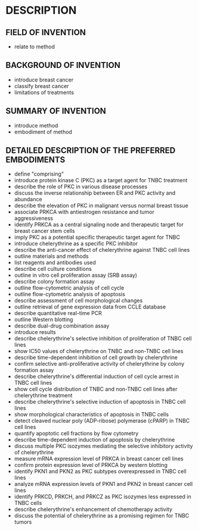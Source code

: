 # DESCRIPTION

## FIELD OF INVENTION

- relate to method

## BACKGROUND OF INVENTION

- introduce breast cancer
- classify breast cancer
- limitations of treatments

## SUMMARY OF INVENTION

- introduce method
- embodiment of method

## DETAILED DESCRIPTION OF THE PREFERRED EMBODIMENTS

- define "comprising"
- introduce protein kinase C (PKC) as a target agent for TNBC treatment
- describe the role of PKC in various disease processes
- discuss the inverse relationship between ER and PKC activity and abundance
- describe the elevation of PKC in malignant versus normal breast tissue
- associate PRKCA with antiestrogen resistance and tumor aggressiveness
- identify PRKCA as a central signaling node and therapeutic target for breast cancer stem cells
- imply PKC as a potential specific therapeutic target agent for TNBC
- introduce chelerythrine as a specific PKC inhibitor
- describe the anti-cancer effect of chelerythrine against TNBC cell lines
- outline materials and methods
- list reagents and antibodies used
- describe cell culture conditions
- outline in vitro cell proliferation assay (SRB assay)
- describe colony formation assay
- outline flow-cytometric analysis of cell cycle
- outline flow-cytometric analysis of apoptosis
- describe assessment of cell morphological changes
- outline retrieval of gene expression data from CCLE database
- describe quantitative real-time PCR
- outline Western blotting
- describe dual-drug combination assay
- introduce results
- describe chelerythrine's selective inhibition of proliferation of TNBC cell lines
- show IC50 values of chelerythrine on TNBC and non-TNBC cell lines
- describe time-dependent inhibition of cell growth by chelerythrine
- confirm selective anti-proliferative activity of chelerythrine by colony formation assay
- describe chelerythrine's differential induction of cell cycle arrest in TNBC cell lines
- show cell cycle distribution of TNBC and non-TNBC cell lines after chelerythrine treatment
- describe chelerythrine's selective induction of apoptosis in TNBC cell lines
- show morphological characteristics of apoptosis in TNBC cells
- detect cleaved nuclear poly (ADP-ribose) polymerase (cPARP) in TNBC cell lines
- quantify apoptotic cell fractions by flow cytometry
- describe time-dependent induction of apoptosis by chelerythrine
- discuss multiple PKC isozymes mediating the selective inhibitory activity of chelerythrine
- measure mRNA expression level of PRKCA in breast cancer cell lines
- confirm protein expression level of PRKCA by western blotting
- identify PKN1 and PKN2 as PKC subtypes overexpressed in TNBC cell lines
- analyze mRNA expression levels of PKN1 and PKN2 in breast cancer cell lines
- identify PRKCD, PRKCH, and PRKCZ as PKC isozymes less expressed in TNBC cells
- describe chelerythrine's enhancement of chemotherapy activity
- discuss the potential of chelerythrine as a promising regimen for TNBC tumors

